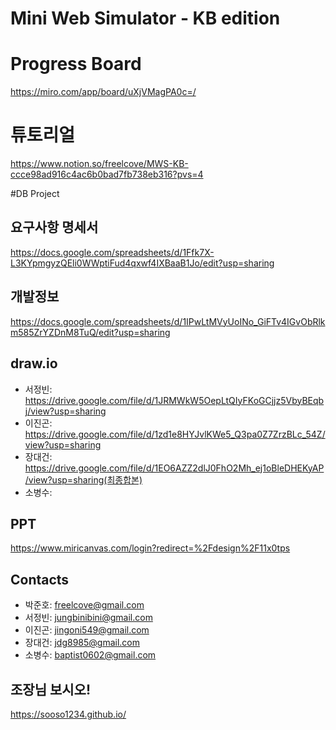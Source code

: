# Mini Web Simulator - KB edition

# Progress Board
https://miro.com/app/board/uXjVMagPA0c=/
# 튜토리얼
https://www.notion.so/freelcove/MWS-KB-ccce98ad916c4ac6b0bad7fb738eb316?pvs=4


#DB Project
## 요구사항 명세서
https://docs.google.com/spreadsheets/d/1Ffk7X-L3KYpmgyzQEli0WWptiFud4qxwf4IXBaaB1Jo/edit?usp=sharing

## 개발정보
https://docs.google.com/spreadsheets/d/1IPwLtMVyUoINo_GiFTv4IGvObRlkm585ZrYZDnM8TuQ/edit?usp=sharing

## draw.io
- 서정빈: https://drive.google.com/file/d/1JRMWkW5OepLtQIyFKoGCjjz5VbyBEqbj/view?usp=sharing
- 이진곤: https://drive.google.com/file/d/1zd1e8HYJvlKWe5_Q3pa0Z7ZrzBLc_54Z/view?usp=sharing
- 장대건: https://drive.google.com/file/d/1EO6AZZ2dlJ0FhO2Mh_ej1oBleDHEKyAP/view?usp=sharing(최종합본)
- 소병수: 

## PPT
https://www.miricanvas.com/login?redirect=%2Fdesign%2F11x0tps

## Contacts
- 박준호: freelcove@gmail.com
- 서정빈: jungbinibini@gmail.com
- 이진곤: jingoni549@gmail.com
- 장대건: jdg8985@gmail.com
- 소병수: baptist0602@gmail.com


## 조장님 보시오!
https://sooso1234.github.io/
